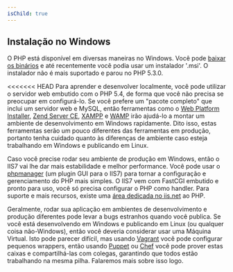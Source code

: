 ```yaml
---
isChild: true
---
```


## Instalação no Windows

O PHP está disponível em diversas maneiras no Windows. Você pode [baixar os binários](php-downloads) e até recentemente você podia usar um instalador '.msi'. O instalador não é mais suportado e parou no PHP 5.3.0.

<<<<<<< HEAD
Para aprender e desenvolver localmente, você pode utilizar o servidor web embutido com o PHP 5.4, de forma que você não precisa se preocupar em configurá-lo. Se você prefere um "pacote completo" que inclui um servidor web e MySQL, então ferramentas como o [Web Platform Installer][wpi], [Zend Server CE][zsce], [XAMPP][xampp] e [WAMP][wamp] irão ajudá-lo a montar um ambiente de desenvolvimento em Windows rapidamente. Dito isso, estas ferramentas serão um pouco diferentes das ferramentas em produção, portanto tenha cuidado quanto às diferenças de ambiente caso esteja trabalhando em Windows e publicando em Linux. 

Caso você precise rodar seu ambiente de produção em Windows, então o IIS7 vai lhe dar mais estabilidade e melhor performance. Você pode usar o [phpmanager][phpmanager] (um plugin GUI para o IIS7) para tornar a configuração e gerenciamento do PHP mais simples. O IIS7 vem com FastCGI embutido e pronto para uso, você só precisa configurar o PHP como handler. Para suporte e mais recursos, existe uma [área dedicada no iis.net][php-iis] ao PHP.

Geralmente, rodar sua aplicação em ambientes de desenvolvimento e produção diferentes pode levar a bugs estranhos quando você publica. Se você está desenvolvendo em Windows e publicando em Linux (ou qualquer coisa não-Windows), então você deveria considerar usar uma Máquina Virtual. Isto pode parecer difícil, mas usando [Vagrant][vagrant] você pode configurar pequenos wrappers, então usando [Puppet][puppet] ou [Chef][chef] você pode prover estas caixas e compartilhá-las com colegas, garantindo que todos estão trabalhando na mesma pilha. Falaremos mais sobre isso logo.

[php-downloads]: http://windows.php.net
[phpmanager]: http://phpmanager.codeplex.com/
[wpi]: http://www.microsoft.com/web/downloads/platform.aspx
[zsce]: http://www.zend.com/en/products/server-ce/
[xampp]: http://www.apachefriends.org/en/xampp.html
[wamp]: http://www.wampserver.com/
[php-iis]: http://php.iis.net/
[vagrant]: http://vagrantup.com/
[puppet]: http://www.puppetlabs.com/
[chef]: http://www.opscode.com/
